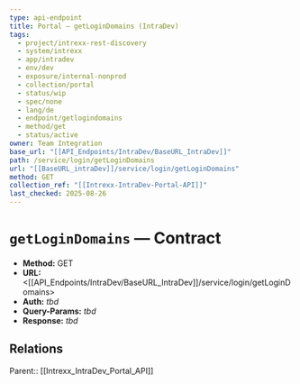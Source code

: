 ```yaml
---
type: api-endpoint
title: Portal — getLoginDomains (IntraDev)
tags:
  - project/intrexx-rest-discovery
  - system/intrexx
  - app/intradev
  - env/dev
  - exposure/internal-nonprod
  - collection/portal
  - status/wip
  - spec/none
  - lang/de
  - endpoint/getlogindomains
  - method/get
  - status/active
owner: Team Integration
base_url: "[[API_Endpoints/IntraDev/BaseURL_IntraDev]]"
path: /service/login/getLoginDomains
url: "[[BaseURL_intraDev]]/service/login/getLoginDomains"
method: GET
collection_ref: "[[Intrexx-IntraDev-Portal-API]]"
last_checked: 2025-08-26
---
```


# `getLoginDomains` — Contract
- **Method:** GET  
- **URL:** <[[API_Endpoints/IntraDev/BaseURL_IntraDev]]/service/login/getLoginDomains>  
- **Auth:** _tbd_  
- **Query-Params:** _tbd_  
- **Response:** _tbd_

## Relations
Parent:: [[Intrexx_IntraDev_Portal_API]]
